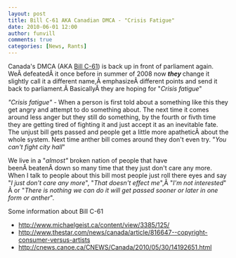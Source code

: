 ```yaml
---
layout: post
title: Bill C-61 AKA Canadian DMCA - "Crisis Fatigue"
date: 2010-06-01 12:00
author: funvill
comments: true
categories: [News, Rants]
---
```

Canada's DMCA (AKA <a href="http://www2.parl.gc.ca/housepublications/publication.aspx?docid=3570473&amp;language=e&amp;mode=1">Bill C-61</a>) is back up in front of parliament again. WeÂ defeatedÂ it once before in summer of 2008 now <em><strong>they </strong><span style="font-style: normal;">change it slightly call it a different name,Â emphasizeÂ different points and send it back to parliament.Â BasicallyÂ they are hoping for "</span>Crisis fatigue</em>"

<em>"Crisis fatigue" </em>- When a person is first told about a something like this they get angry and attempt to do something about. The next time it comes around less anger but they still do something, by the fourth or fivth time they are getting tired of fighting it and just accept it as an inevitable fate. The unjust bill gets passed and people get a little more apatheticÂ about the whole system. Next time anther bill comes around they don't even try. "<em>You can't fight city hall</em>"

We live in a "<em>almost"</em> broken nation of people that have beenÂ beatenÂ down so many time that they just don't care any more. When I talk to people about this bill most people just roll there eyes and say "<em>I just don't care any more</em>", "<em>That doesn't effect me</em>",Â "<em>I'm not interested</em>" Â or "<em>There is nothing we can do it will get passed sooner or later in one form or anther</em>".

Some information about Bill C-61
<ul>
	<li><a href="http://www.michaelgeist.ca/content/view/3385/125/">http://www.michaelgeist.ca/content/view/3385/125/</a></li>
	<li><a href="http://www.thestar.com/news/canada/article/816647--copyright-consumer-versus-artists">http://www.thestar.com/news/canada/article/816647--copyright-consumer-versus-artists</a></li>
	<li><a href="http://cnews.canoe.ca/CNEWS/Canada/2010/05/30/14192651.html">http://cnews.canoe.ca/CNEWS/Canada/2010/05/30/14192651.html</a></li>
</ul>
